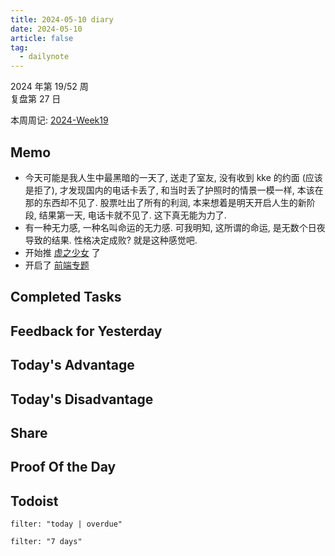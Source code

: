 ```yaml
---
title: 2024-05-10 diary
date: 2024-05-10
article: false
tag:
  - dailynote
---
```

  
2024 年第 19/52 周  
复盘第 27 日

本周周记: [2024-Week19](2024-Week19)

## Memo
- 今天可能是我人生中最黑暗的一天了, 送走了室友, 没有收到 kke 的约面 (应该是拒了), 才发现国内的电话卡丢了, 和当时丢了护照时的情景一模一样, 本该在那的东西却不见了. 股票吐出了所有的利润, 本来想着是明天开启人生的新阶段, 结果第一天, 电话卡就不见了. 这下真无能为力了.
- 有一种无力感, 一种名叫命运的无力感. 可我明知, 这所谓的命运, 是无数个日夜导致的结果. 性格决定成败? 就是这种感觉吧.
- 开始推 [虚之少女](../../01%20Reading/01%20视觉小说/虚之少女) 了
- 开启了 [前端专题](../../04%20Coding%20&%20Tech/07%20Frontend/前端专题/前端专题)

## Completed Tasks

## Feedback for Yesterday

## Today's Advantage

## Today's Disadvantage

## Share

## Proof Of the Day

## Todoist
```todoist
filter: "today | overdue"
```
```todoist
filter: "7 days"
```